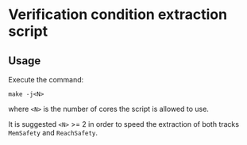 # Verification condition extraction script

## Usage

Execute the command:

```
make -j<N>
```
where `<N>` is the number of cores the script is allowed to use.

It is suggested `<N>` >= 2 in order to speed the extraction of both tracks `MemSafety` and `ReachSafety`.
